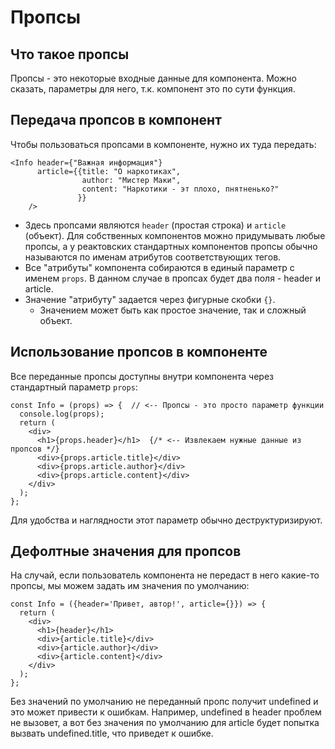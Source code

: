 # Пропсы

## Что такое пропсы

Пропсы - это некоторые входные данные для компонента. Можно сказать, параметры для него, т.к. компонент это по сути функция.

## Передача пропсов в компонент

Чтобы пользоваться пропсами в компоненте, нужно их туда передать:

```react
<Info header={"Важная информация"} 
      article={{title: "О наркотиках", 
                author: "Мистер Маки", 
                content: "Наркотики - эт плохо, пнятненько?"
               }}
    />
```

* Здесь пропсами являются `header` (простая строка) и `article` (объект). Для собственных компонентов можно придумывать любые пропсы, а у реактовских стандартных компонентов пропсы обычно называются по именам атрибутов соответствующих тегов.
* Все "атрибуты" компонента собираются в единый параметр с именем `props`. В данном случае в пропсах будет два поля - header и article.
* Значение "атрибуту" задается через фигурные скобки `{}`.
  * Значением может быть как простое значение, так и сложный объект.

## Использование пропсов в компоненте

Все переданные пропсы доступны внутри компонента через стандартный параметр `props`:

```react
const Info = (props) => {  // <-- Пропсы - это просто параметр функции
  console.log(props);
  return (
    <div>
      <h1>{props.header}</h1>  {/* <-- Извлекаем нужные данные из пропсов */}
      <div>{props.article.title}</div>
      <div>{props.article.author}</div>
      <div>{props.article.content}</div>
    </div>
  );
};
```

 Для удобства и наглядности этот параметр обычно деструктуризируют.

## Дефолтные значения для пропсов

На случай, если пользователь компонента не передаст в него какие-то пропсы, мы можем задать им значения по умолчанию:

```react
const Info = ({header='Привет, автор!', article={}}) => {
  return (
    <div>
      <h1>{header}</h1>
      <div>{article.title}</div>
      <div>{article.author}</div>
      <div>{article.content}</div>
    </div>
  );
};
```

Без значений по умолчанию не переданный пропс получит undefined и это может привести к ошибкам. Например, undefined в header проблем не вызовет, а вот без значения по умолчанию для article будет попытка вызвать undefined.title, что приведет к ошибке.




